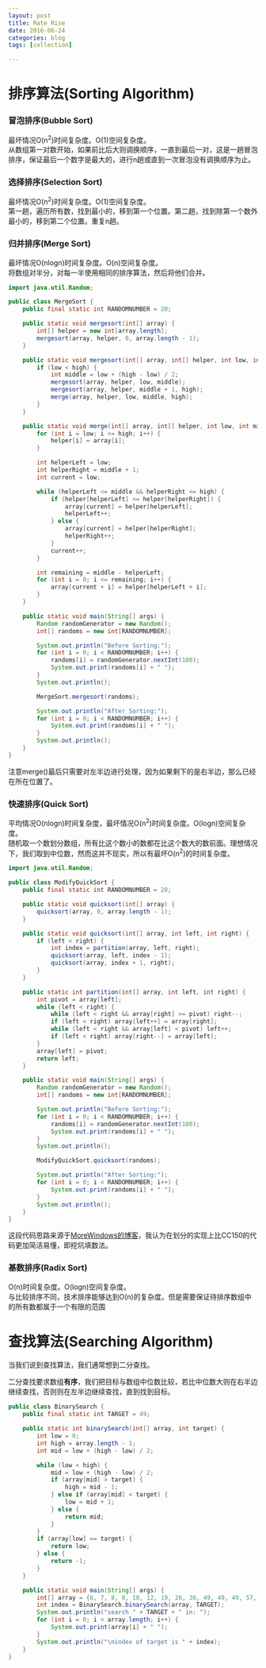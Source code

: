 ```yaml
---
layout: post
title: Rate Rise
date: 2016-06-24
categories: blog
tags: [collection]

---
```


# 排序算法(Sorting Algorithm)

### 冒泡排序(Bubble Sort)

最坏情况O(n<sup>2</sup>)时间复杂度。O(1)空间复杂度。  
从数组第一对数开始，如果前比后大则调换顺序，一直到最后一对，这是一趟冒泡排序，保证最后一个数字是最大的，进行n趟或直到一次冒泡没有调换顺序为止。

### 选择排序(Selection Sort)

最坏情况O(n<sup>2</sup>)时间复杂度。O(1)空间复杂度。  
第一趟，遍历所有数，找到最小的，移到第一个位置。第二趟，找到除第一个数外最小的，移到第二个位置。重复n趟。

### 归并排序(Merge Sort)

最坏情况O(nlogn)时间复杂度。O(n)空间复杂度。  
将数组对半分，对每一半使用相同的排序算法，然后将他们合并。

```java
import java.util.Random;

public class MergeSort {
    public final static int RANDOMNUMBER = 20;

    public static void mergesort(int[] array) {
        int[] helper = new int[array.length];
        mergesort(array, helper, 0, array.length - 1);
    }

    public static void mergesort(int[] array, int[] helper, int low, int high) {
        if (low < high) {
            int middle = low + (high - low) / 2;
            mergesort(array, helper, low, middle);
            mergesort(array, helper, middle + 1, high);
            merge(array, helper, low, middle, high);
        }
    }

    public static void merge(int[] array, int[] helper, int low, int middle, int high) {
        for (int i = low; i <= high; i++) {
            helper[i] = array[i];
        }

        int helperLeft = low;
        int helperRight = middle + 1;
        int current = low;

        while (helperLeft <= middle && helperRight <= high) {
            if (helper[helperLeft] <= helper[helperRight]) {
                array[current] = helper[helperLeft];
                helperLeft++;
            } else {
                array[current] = helper[helperRight];
                helperRight++;
            }
            current++;
        }

        int remaining = middle - helperLeft;
        for (int i = 0; i <= remaining; i++) {
            array[current + i] = helper[helperLeft + i];
        }
    }

    public static void main(String[] args) {
        Random randomGenerator = new Random();
        int[] randoms = new int[RANDOMNUMBER];

        System.out.println("Before Sorting:");
        for (int i = 0; i < RANDOMNUMBER; i++) {
            randoms[i] = randomGenerator.nextInt(100);
            System.out.print(randoms[i] + " ");
        }
        System.out.println();

        MergeSort.mergesort(randoms);

        System.out.println("After Sorting:");
        for (int i = 0; i < RANDOMNUMBER; i++) {
            System.out.print(randoms[i] + " ");
        }
        System.out.println();
    }
}
```

注意merge()最后只需要对左半边进行处理，因为如果剩下的是右半边，那么已经在所在位置了。

### 快速排序(Quick Sort)

平均情况O(nlogn)时间复杂度，最坏情况O(n<sup>2</sup>)时间复杂度。O(logn)空间复杂度。  
随机取一个数划分数组，所有比这个数小的数都在比这个数大的数前面。理想情况下，我们取到中位数，然而这并不现实，所以有最坏O(n<sup>2</sup>)的时间复杂度。

```java
import java.util.Random;

public class ModifyQuickSort {
    public final static int RANDOMNUMBER = 20;

    public static void quicksort(int[] array) {
        quicksort(array, 0, array.length - 1);
    }

    public static void quicksort(int[] array, int left, int right) {
        if (left < right) {
            int index = partition(array, left, right);
            quicksort(array, left, index - 1);
            quicksort(array, index + 1, right);
        }
    }

    public static int partition(int[] array, int left, int right) {
        int pivot = array[left];
        while (left < right) {
            while (left < right && array[right] >= pivot) right--;
            if (left < right) array[left++] = array[right];
            while (left < right && array[left] < pivot) left++;
            if (left < right) array[right--] = array[left];
        }
        array[left] = pivot;
        return left;
    }

    public static void main(String[] args) {
        Random randomGenerator = new Random();
        int[] randoms = new int[RANDOMNUMBER];

        System.out.println("Before Sorting:");
        for (int i = 0; i < RANDOMNUMBER; i++) {
            randoms[i] = randomGenerator.nextInt(100);
            System.out.print(randoms[i] + " ");
        }
        System.out.println();

        ModifyQuickSort.quicksort(randoms);

        System.out.println("After Sorting:");
        for (int i = 0; i < RANDOMNUMBER; i++) {
            System.out.print(randoms[i] + " ");
        }
        System.out.println();
    }
}
```

这段代码思路来源于[MoreWindows的博客](http://blog.csdn.net/morewindows/article/details/6684558)，我认为在划分的实现上比CC150的代码更加简洁易懂，即挖坑填数法。

### 基数排序(Radix Sort)

O(n)时间复杂度。O(logn)空间复杂度。  
与比较排序不同，技术排序能够达到O(n)的复杂度。但是需要保证待排序数组中的所有数都属于一个有限的范围

# 查找算法(Searching Algorithm)

当我们说到查找算法，我们通常想到二分查找。

二分查找要求数组**有序**，我们把目标与数组中位数比较，若比中位数大则在右半边继续查找，否则则在左半边继续查找，直到找到目标。

```java
public class BinarySearch {
    public final static int TARGET = 49;

    public static int binarySearch(int[] array, int target) {
        int low = 0;
        int high = array.length - 1;
        int mid = low + (high - low) / 2;

        while (low < high) {
            mid = low + (high - low) / 2;
            if (array[mid] > target) {
                high = mid - 1;
            } else if (array[mid] < target) {
                low = mid + 1;
            } else {
                return mid;
            }
        }
        if (array[low] == target) {
            return low;
        } else {
            return -1;
        }
    }

    public static void main(String[] args) {
        int[] array = {6, 7, 8, 8, 10, 12, 19, 26, 36, 49, 49, 49, 57, 61, 62, 65, 73, 74, 86, 88};
        int index = BinarySearch.binarySearch(array, TARGET);
        System.out.println("search " + TARGET + " in: ");
        for (int i = 0; i < array.length; i++) {
            System.out.print(array[i] + " ");
        }
        System.out.println("\nindex of target is " + index);
    }
}
```